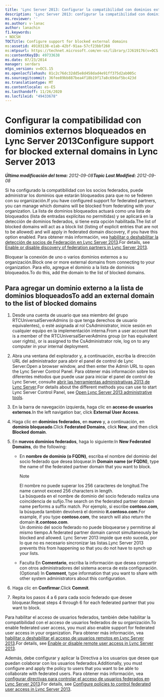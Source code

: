 ```yaml
---
title: 'Lync Server 2013: Configurar la compatibilidad con dominios externos bloqueados'
description: 'Lync Server 2013: configurar la compatibilidad con dominios externos bloqueados.'
ms.reviewer: ''
ms.author: v-lanac
author: lanachin
f1.keywords:
- NOCSH
TOCTitle: Configure support for blocked external domains
ms:assetid: 49103138-e1ab-42bf-91aa-57cf23bbf260
ms:mtpsurl: https://technet.microsoft.com/en-us/library/JJ619176(v=OCS.15)
ms:contentKeyID: 49733638
ms.date: 07/23/2014
manager: serdars
mtps_version: v=OCS.15
ms.openlocfilehash: 81c2c76dc32dd5e8d458dad4e91ff375d2ab005c
ms.sourcegitcommit: 36fee89bb887bea4f18b19f17a8c69daf5bc423d
ms.translationtype: MT
ms.contentlocale: es-ES
ms.lasthandoff: 11/26/2020
ms.locfileid: "49433678"
---
```

# <a name="configure-support-for-blocked-external-domains-in-lync-server-2013"></a><span data-ttu-id="700f6-103">Configurar la compatibilidad con dominios externos bloqueados en Lync Server 2013</span><span class="sxs-lookup"><span data-stu-id="700f6-103">Configure support for blocked external domains in Lync Server 2013</span></span>

<div data-xmlns="http://www.w3.org/1999/xhtml">

<div class="topic" data-xmlns="http://www.w3.org/1999/xhtml" data-msxsl="urn:schemas-microsoft-com:xslt" data-cs="https://msdn.microsoft.com/">

<div data-asp="https://msdn2.microsoft.com/asp">



</div>

<div id="mainSection">

<div id="mainBody"><span data-ttu-id="700f6-104">

<span> </span></span><span class="sxs-lookup"><span data-stu-id="700f6-104">

<span> </span></span></span>

<span data-ttu-id="700f6-105">_**Última modificación del tema:** 2012-09-08_</span><span class="sxs-lookup"><span data-stu-id="700f6-105">_**Topic Last Modified:** 2012-09-08_</span></span>

<span data-ttu-id="700f6-106">Si ha configurado la compatibilidad con los socios federados, puede administrar los dominios que estarán bloqueados para que no se federen con su organización.</span><span class="sxs-lookup"><span data-stu-id="700f6-106">If you have configured support for federated partners, you can manage which domains will be blocked from federating with your organization.</span></span> <span data-ttu-id="700f6-107">La lista de dominios bloqueados actuará como una lista de bloqueados (lista de entradas explícitas no permitidas) y se aplicará en la detección de dominios federados, si tiene esta opción habilitada.</span><span class="sxs-lookup"><span data-stu-id="700f6-107">The list of blocked domains will act as a block list (listing of explicit entries that are not to be allowed) and will apply in federated domain discovery, if you have this option enabled.</span></span> <span data-ttu-id="700f6-108">Para obtener más información, vea [habilitar o deshabilitar la detección de socios de Federación en Lync Server 2013](lync-server-2013-enable-or-disable-discovery-of-federation-partners.md).</span><span class="sxs-lookup"><span data-stu-id="700f6-108">For details, see [Enable or disable discovery of federation partners in Lync Server 2013](lync-server-2013-enable-or-disable-discovery-of-federation-partners.md).</span></span>

<span data-ttu-id="700f6-109">Bloquear la conexión de uno o varios dominios externos a su organización.</span><span class="sxs-lookup"><span data-stu-id="700f6-109">Block one or more external domains from connecting to your organization.</span></span> <span data-ttu-id="700f6-110">Para ello, agregue el dominio a la lista de dominios bloqueados.</span><span class="sxs-lookup"><span data-stu-id="700f6-110">To do this, add the domain to the list of blocked domains.</span></span>

<div>

## <a name="to-add-an-external-domain-to-the-list-of-blocked-domains"></a><span data-ttu-id="700f6-111">Para agregar un dominio externo a la lista de dominios bloqueados</span><span class="sxs-lookup"><span data-stu-id="700f6-111">To add an external domain to the list of blocked domains</span></span>

1.  <span data-ttu-id="700f6-112">Desde una cuenta de usuario que sea miembro del grupo RTCUniversalServerAdmins (o que tenga derechos de usuario equivalentes), o esté asignada al rol CsAdministrator, inicie sesión en cualquier equipo en la implementación interna.</span><span class="sxs-lookup"><span data-stu-id="700f6-112">From a user account that is a member of the RTCUniversalServerAdmins group (or has equivalent user rights), or is assigned to the CsAdministrator role, log on to any computer in your internal deployment.</span></span>

2.  <span data-ttu-id="700f6-113">Abra una ventana del explorador y, a continuación, escriba la dirección URL del administrador para abrir el panel de control de Lync Server.</span><span class="sxs-lookup"><span data-stu-id="700f6-113">Open a browser window, and then enter the Admin URL to open the Lync Server Control Panel.</span></span> <span data-ttu-id="700f6-114">Para obtener más información sobre los diferentes métodos que puede usar para iniciar el panel de control de Lync Server, consulte [abrir las herramientas administrativas 2013 de Lync Server](lync-server-2013-open-lync-server-administrative-tools.md).</span><span class="sxs-lookup"><span data-stu-id="700f6-114">For details about the different methods you can use to start Lync Server Control Panel, see [Open Lync Server 2013 administrative tools](lync-server-2013-open-lync-server-administrative-tools.md).</span></span>

3.  <span data-ttu-id="700f6-115">En la barra de navegación izquierda, haga clic en **acceso de usuarios externos**.</span><span class="sxs-lookup"><span data-stu-id="700f6-115">In the left navigation bar, click **External User Access**.</span></span>

4.  <span data-ttu-id="700f6-116">Haga clic en **dominios federados**, en **nuevo** y, a continuación, en **dominio bloqueado**.</span><span class="sxs-lookup"><span data-stu-id="700f6-116">Click **Federated Domains**, click **New**, and then click **Blocked domain**.</span></span>

5.  <span data-ttu-id="700f6-117">En **nuevos dominios federados**, haga lo siguiente:</span><span class="sxs-lookup"><span data-stu-id="700f6-117">In **New Federated Domains**, do the following:</span></span>
    
      - <span data-ttu-id="700f6-118">En **nombre de dominio (o FQDN)**, escriba el nombre del dominio del socio federado que desea bloquear.</span><span class="sxs-lookup"><span data-stu-id="700f6-118">In **Domain name (or FQDN)**, type the name of the federated partner domain that you want to block.</span></span>
        
        <div>
        

        > [!NOTE]  
        > <span data-ttu-id="700f6-119">El nombre no puede superar los 256 caracteres de longitud.</span><span class="sxs-lookup"><span data-stu-id="700f6-119">The name cannot exceed 256 characters in length.</span></span><BR><span data-ttu-id="700f6-120">La búsqueda en el nombre de dominio del socio federado realiza una coincidencia de sufijo.</span><span class="sxs-lookup"><span data-stu-id="700f6-120">The search on the federated partner domain name performs a suffix match.</span></span> <span data-ttu-id="700f6-121">Por ejemplo, si escribe <STRONG>contoso.com</STRONG>, la búsqueda también devolverá el dominio <STRONG>it.contoso.com</STRONG>.</span><span class="sxs-lookup"><span data-stu-id="700f6-121">For example, if you type <STRONG>contoso.com</STRONG>, the search will also return the domain <STRONG>it.contoso.com</STRONG>.</span></span><BR><span data-ttu-id="700f6-122">Un dominio del socio federado no puede bloquearse y permitirse al mismo tiempo.</span><span class="sxs-lookup"><span data-stu-id="700f6-122">A federated partner domain cannot simultaneously be blocked and allowed.</span></span> <span data-ttu-id="700f6-123">Lync Server 2013 impide que esto suceda, por lo que no es necesario sincronizar las listas.</span><span class="sxs-lookup"><span data-stu-id="700f6-123">Lync Server 2013 prevents this from happening so that you do not have to synch up your lists.</span></span>

        
        </div>
    
      - <span data-ttu-id="700f6-124">Faculta En **Comentario**, escriba la información que desea compartir con otros administradores del sistema acerca de esta configuración.</span><span class="sxs-lookup"><span data-stu-id="700f6-124">(Optional) In **Comment**, type information that you want to share with other system administrators about this configuration.</span></span>

6.  <span data-ttu-id="700f6-125">Haga clic en **Confirmar**.</span><span class="sxs-lookup"><span data-stu-id="700f6-125">Click **Commit**.</span></span>

7.  <span data-ttu-id="700f6-126">Repita los pasos 4 a 6 para cada socio federado que desee bloquear.</span><span class="sxs-lookup"><span data-stu-id="700f6-126">Repeat steps 4 through 6 for each federated partner that you want to block.</span></span>

<span data-ttu-id="700f6-127">Para habilitar el acceso de usuarios federados, también debe habilitar la compatibilidad con el acceso de usuarios federados de su organización.</span><span class="sxs-lookup"><span data-stu-id="700f6-127">To enable federated user access, you must also enable support for federated user access in your organization.</span></span> <span data-ttu-id="700f6-128">Para obtener más información, vea [habilitar o deshabilitar el acceso de usuarios remotos en Lync Server 2013](lync-server-2013-enable-or-disable-remote-user-access.md).</span><span class="sxs-lookup"><span data-stu-id="700f6-128">For details, see [Enable or disable remote user access in Lync Server 2013](lync-server-2013-enable-or-disable-remote-user-access.md).</span></span>

<span data-ttu-id="700f6-129">Además, debe configurar y aplicar la Directiva a los usuarios que desee que puedan colaborar con los usuarios federados.</span><span class="sxs-lookup"><span data-stu-id="700f6-129">Additionally, you must configure and apply the policy to users that you want to be able to collaborate with federated users.</span></span> <span data-ttu-id="700f6-130">Para obtener más información, vea [configurar directivas para controlar el acceso de usuarios federados en Lync Server 2013](lync-server-2013-configure-policies-to-control-federated-user-access.md).</span><span class="sxs-lookup"><span data-stu-id="700f6-130">For details, see [Configure policies to control federated user access in Lync Server 2013](lync-server-2013-configure-policies-to-control-federated-user-access.md).</span></span>

<span data-ttu-id="700f6-131"></div>

</div>

<span> </span>

</div>

</div>

</span><span class="sxs-lookup"><span data-stu-id="700f6-131"></div>

</div>

<span> </span>

</div>

</div>

</span></span></div>

